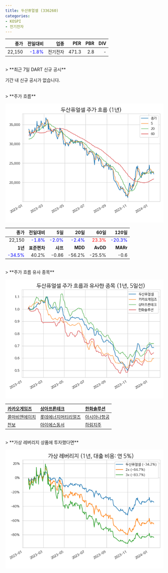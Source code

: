 ```yaml
---
title: 두산퓨얼셀 (336260)
categories:
- KOSPI
- 전기전자
---
```


|**종가**|**전일대비**|**업종**|**PER**|**PBR**|**DIV**|
|-------:|-----------:|-------:|------:|------:|------:|
|22,150|<span style="color: blue">-1.8%</span>|전기전자|471.3|2.8|-|

<!-- more -->

<br>
> **최근 7일 DART 신규 공시<a id="dart"></a>**

기간 내 신규 공시가 없습니다.

<br>
> **주가 흐름<a id="price"></a>**

![336260](/assets/images/stock/336260.png)

|**종가**|**전일대비**|**5일**|**20일**|**60일**|**120일**|
|-------:|-----------:|------:|-------:|-------:|--------:|
| 22,150 | <span style="color: blue">-1.8%</span> | <span style="color: blue">-2.0%</span> | <span style="color: blue">-2.4%</span> | <span style="color: red">23.3%</span> | <span style="color: blue">-20.3%</span> |
|**1년**|**표준편차**|**샤프**|**MDD**|**AvDD**|**MARr**|
| <span style="color: blue">-34.5%</span> | 40.2% | -0.86 | -56.2% | -25.5% | -0.6 |

<br>
> **주가 흐름 유사 종목<a id="corr"></a>**

![336260](/assets/images/stock/336260_corr.png)

| [카카오게임즈](/293490/) | [상아프론테크](/089980/) | [한화솔루션](/009830/) |
|:---------------------------------------|:---------------------------------------|:---------------------------------------|
| [콜마비앤에이치](/200130/) | [롯데에너지머티리얼즈](/020150/) | [아시아나항공](/020560/) |
| [천보](/278280/) | [아이에스동서](/010780/) | [하림지주](/003380/) |

<br>
> **가상 레버리지 상품에 투자했다면<a id="2x"></a>**

![336260](/assets/images/stock/336260_2x.png)

[^corr]: 상관계수를 이용하여 분석하였습니다.